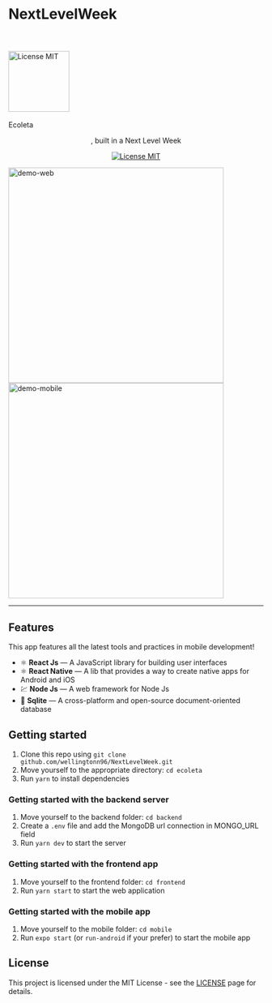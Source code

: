 # NextLevelWeek<h1 align="center">
<br>
  <img src="./.github/logo.svg" alt="License MIT" alt="ecoleta" width="120">
<br>
<br>
  Ecoleta
</h1>

<p align="center">, built in a Next Level Week</p>

<p align="center">
  <a href="https://opensource.org/licenses/MIT">
    <img src="./.github/logo.svg" alt="License MIT">
  </a>
</p>

<div>
  <img src="./.github/banner.png" alt="demo-web" height="425">
  <img src="./github/../.github/inicio-mobile.svg" alt="demo-mobile" height="425">
</div>

<hr />

## Features

This app features all the latest tools and practices in mobile development!

- ⚛️ **React Js** — A JavaScript library for building user interfaces
- ⚛️ **React Native** — A lib that provides a way to create native apps for Android and iOS
- 💹 **Node Js** — A web framework for Node Js
- 📄 **Sqlite** — A cross-platform and open-source document-oriented database


## Getting started

1. Clone this repo using `git clone github.com/wellingtonn96/NextLevelWeek.git`
2. Move yourself to the appropriate directory: `cd ecoleta`<br />
3. Run `yarn` to install dependencies

### Getting started with the backend server

1. Move yourself to the backend folder: `cd backend`
2. Create a `.env` file and add the MongoDB url connection in MONGO_URL field
3. Run `yarn dev` to start the server

### Getting started with the frontend app

1. Move yourself to the frontend folder: `cd frontend`
2. Run `yarn start` to start the web application

### Getting started with the mobile app

1. Move yourself to the mobile folder: `cd mobile`
2. Run `expo start` (or `run-android` if your prefer) to start the mobile app

## License

This project is licensed under the MIT License - see the [LICENSE](https://opensource.org/licenses/MIT) page for details.
